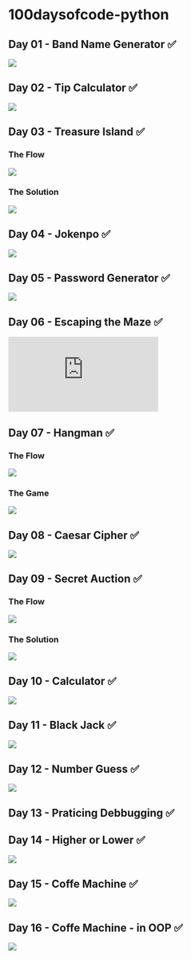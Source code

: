 # 100daysofcode-python

## Day 01 - Band Name Generator ✅

![](./assets/BandNameGenerator.gif)

## Day 02 - Tip Calculator ✅

![](./assets/TipCalculator.gif)

## Day 03 - Treasure Island ✅

### The Flow

![](./assets/TreasureIsland.png)

### The Solution

![](./assets/TreasureIsland.gif)

## Day 04 - Jokenpo ✅

![](./assets/Jokenpo.gif)

## Day 05 - Password Generator ✅

![](./assets/PasswordGenerator.gif)

## Day 06 - Escaping the Maze ✅

![Reeborg's World](https://reeborg.ca/reeborg.html?lang=en&mode=python&menu=worlds%2Fmenus%2Freeborg_intro_en.json&name=Maze&url=worlds%2Ftutorial_en%2Fmaze1.json)

## Day 07 - Hangman ✅

### The Flow

![](./assets/SolutionHangmanFlowchart.png)

### The Game

![](./assets/Hangman.gif)

## Day 08 - Caesar Cipher ✅

![](./assets/CaesarCipher.gif)

## Day 09 - Secret Auction ✅

### The Flow

![](./assets/SecretAuction.png)

### The Solution

![](./assets/SecretAuction.gif)

## Day 10 - Calculator ✅

![](./assets/Calculator.gif)

## Day 11 - Black Jack ✅

![](./assets/Blackjack.gif)

## Day 12 - Number Guess ✅

![](./assets/Numberguess.gif)

## Day 13 - Praticing Debbugging ✅

## Day 14 - Higher or Lower ✅

![](./assets/Higherlower.gif)

## Day 15 - Coffe Machine ✅

![](./assets/Coffeemachine.gif)

## Day 16 - Coffe Machine - in OOP ✅

![](./assets/Coffeemachine.gif)